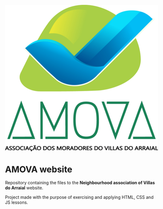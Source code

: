 ![AMOVA logo](/img/AMOVA_logo_complete.jpg)
# AMOVA website

Repository containing the files to the **Neighbourhood association of Villas do Arraial** website.

Project made with the purpose of exercising and applying HTML, CSS and JS lessons.